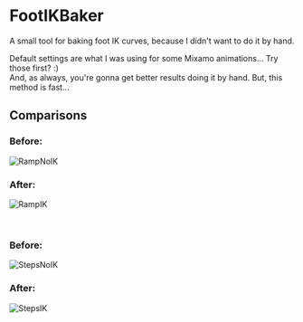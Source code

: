 # FootIKBaker
A small tool for baking foot IK curves, because I didn't want to do it by hand.

Default settings are what I was using for some Mixamo animations... Try those first? :)  
And, as always, you're gonna get better results doing it by hand. But, this method is fast...


## Comparisons
### Before:
![RampNoIK](https://github.com/user-attachments/assets/8fe3d999-e7e6-4d3e-a2c8-797198c056c7)

### After:
![RampIK](https://github.com/user-attachments/assets/2fe39e78-743a-4fea-946e-4caf1cc93262)

<br>

### Before:
![StepsNoIK](https://github.com/user-attachments/assets/0cbe09e0-e33f-468b-9eda-4d5e3bb4dae2)

### After:
![StepsIK](https://github.com/user-attachments/assets/0440a599-deef-4e3d-881b-a7d1d17f695f)
